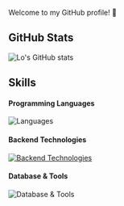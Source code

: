 Welcome to my GitHub profile! 🌟

## GitHub Stats
![Lo's GitHub stats](https://github-readme-stats.vercel.app/api?username=Lo&show_icons=true&theme=cobalt)

## Skills

#### Programming Languages
![Languages](https://skillicons.dev/icons?i=c,cpp,go)

#### Backend Technologies
[![Backend Technologies](https://skillicons.dev/icons?i=docker&perline=3)](https://skillicons.dev)

#### Database & Tools
![Database & Tools](https://skillicons.dev/icons?i=mysql,mongodb,bitbucket,jira)

